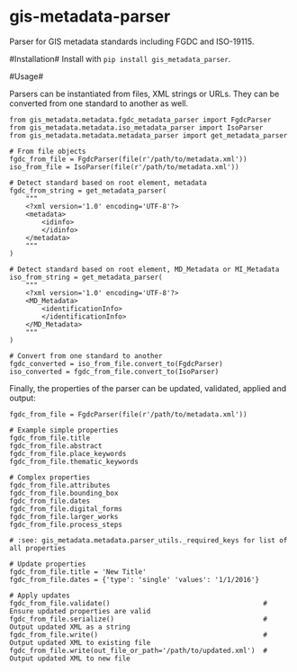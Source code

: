 # gis-metadata-parser
Parser for GIS metadata standards including FGDC and ISO-19115.


#Installation#
Install with `pip install gis_metadata_parser`.

#Usage#

Parsers can be instantiated from files, XML strings or URLs. They can be converted from one standard to another as well.
```
from gis_metadata.metadata.fgdc_metadata_parser import FgdcParser
from gis_metadata.metadata.iso_metadata_parser import IsoParser
from gis_metadata.metadata.metadata_parser import get_metadata_parser

# From file objects
fgdc_from_file = FgdcParser(file(r'/path/to/metadata.xml'))
iso_from_file = IsoParser(file(r'/path/to/metadata.xml'))

# Detect standard based on root element, metadata
fgdc_from_string = get_metadata_parser(
    """
    <?xml version='1.0' encoding='UTF-8'?>
    <metadata>
        <idinfo>
        </idinfo>
    </metadata>
    """
)

# Detect standard based on root element, MD_Metadata or MI_Metadata
iso_from_string = get_metadata_parser(
    """
    <?xml version='1.0' encoding='UTF-8'?>
    <MD_Metadata>
        <identificationInfo>
        </identificationInfo>
    </MD_Metadata>
    """
)

# Convert from one standard to another
fgdc_converted = iso_from_file.convert_to(FgdcParser)
iso_converted = fgdc_from_file.convert_to(IsoParser)
```

Finally, the properties of the parser can be updated, validated, applied and output:
```
fgdc_from_file = FgdcParser(file(r'/path/to/metadata.xml'))

# Example simple properties
fgdc_from_file.title
fgdc_from_file.abstract
fgdc_from_file.place_keywords
fgdc_from_file.thematic_keywords

# Complex properties
fgdc_from_file.attributes
fgdc_from_file.bounding_box
fgdc_from_file.dates
fgdc_from_file.digital_forms
fgdc_from_file.larger_works
fgdc_from_file.process_steps

# :see: gis_metadata.metadata.parser_utils._required_keys for list of all properties

# Update properties
fgdc_from_file.title = 'New Title'
fgdc_from_file.dates = {'type': 'single' 'values': '1/1/2016'}

# Apply updates
fgdc_from_file.validate()                                      # Ensure updated properties are valid
fgdc_from_file.serialize()                                     # Output updated XML as a string
fgdc_from_file.write()                                         # Output updated XML to existing file
fgdc_from_file.write(out_file_or_path='/path/to/updated.xml')  # Output updated XML to new file

```

